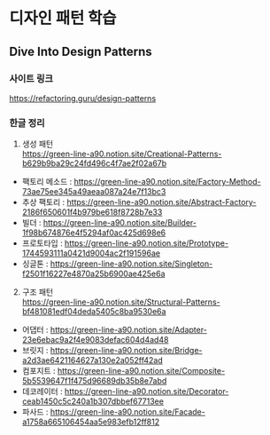 # 디자인 패턴 학습
## Dive Into Design Patterns
### 사이트 링크 
https://refactoring.guru/design-patterns
### 한글 정리
1. 생성 패턴 <br/>
https://green-line-a90.notion.site/Creational-Patterns-b629b9ba29c24fd496c4f7ae2f02a67b
- 팩토리 메소드 : https://green-line-a90.notion.site/Factory-Method-73ae75ee345a49aeaa087a24e7f13bc3
- 추상 팩토리 : https://green-line-a90.notion.site/Abstract-Factory-2186f650601f4b979be618f8728b7e33
- 빌더 : https://green-line-a90.notion.site/Builder-1f98b674876e4f5294af0ac425d698e6
- 프로토타입 : https://green-line-a90.notion.site/Prototype-1744593111a0421d9004ac2f191596ae
- 싱글톤 : https://green-line-a90.notion.site/Singleton-f2501f16227e4870a25b6900ae425e6a
2. 구조 패턴 <br/>
https://green-line-a90.notion.site/Structural-Patterns-bf481081edf04deda5405c8ba9530e6a
- 어댑터 : https://green-line-a90.notion.site/Adapter-23e6ebac9a2f4e9083defac604d4ad48
- 브릿지 : https://green-line-a90.notion.site/Bridge-a2d3ae6421164627a130e2a052ff42ad
- 컴포지트 : https://green-line-a90.notion.site/Composite-5b5539647f1f475d96689db35b8e7abd
- 데코레이터 : https://green-line-a90.notion.site/Decorator-ceab1450c5c240a1b307dbbef67713ee
- 파사드 : https://green-line-a90.notion.site/Facade-a1758a665106454aa5e983efb12ff812